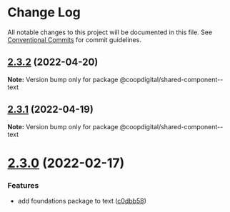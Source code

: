 # Change Log

All notable changes to this project will be documented in this file.
See [Conventional Commits](https://conventionalcommits.org) for commit guidelines.

## [2.3.2](https://github.com/coopdigital/coop-frontend/compare/@coopdigital/shared-component--text@2.3.1...@coopdigital/shared-component--text@2.3.2) (2022-04-20)

**Note:** Version bump only for package @coopdigital/shared-component--text





## [2.3.1](https://github.com/coopdigital/coop-frontend/compare/@coopdigital/shared-component--text@2.3.0...@coopdigital/shared-component--text@2.3.1) (2022-04-19)

**Note:** Version bump only for package @coopdigital/shared-component--text





# [2.3.0](https://github.com/coopdigital/coop-frontend/compare/@coopdigital/shared-component--text@2.2.7...@coopdigital/shared-component--text@2.3.0) (2022-02-17)


### Features

* add foundations package to text ([c0dbb58](https://github.com/coopdigital/coop-frontend/commit/c0dbb58b79dc92b4362c61dbdda437a7eb4cfb9b))

